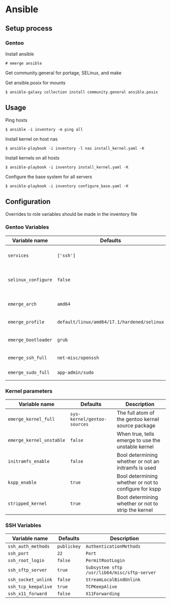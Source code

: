 # Ansible

## Setup process

### Gentoo

Install ansible

`# emerge ansible`

Get community.general for portage, SELinux, and make

Get ansible.posix for mounts

`$ ansible-galaxy collection install community.general ansible.posix`

## Usage

Ping hosts

`$ ansible -i inventory -m ping all`

Install kernel on host nas

`$ ansible-playbook -i inventory -l nas install_kernel.yaml -K`

Install kernels on all hosts

`$ ansible-playbook -i inventory install_kernel.yaml -K`

Configure the base system for all servers

`$ ansible-playbook -i inventory configure_base.yaml -K`

## Configuration

Overrides to role variables should be made in the inventory file

### Gentoo Variables

|  Variable name            |  Defaults                                     |  Description                                      |
| ------------------------- | --------------------------------------------- | ------------------------------------------------- |
| `services`                | `['ssh']`                                     | List of serviecs to install/configure             |
| `selinux_configure`       | `false`                                       | Define whether or not to configuure for SELinux   | 
| `emerge_arch`             | `amd64`                                       | The arch for emerge packages                      |
| `emerge_profile`          | `default/linux/amd64/17.1/hardened/selinux`   | The default profile to select                     |
| `emerge_bootloader`       | `grub`                                        | Set the USE flag for the bootloade                |
| `emerge_ssh_full`         | `net-misc/openssh`                            | Full package atom for ssh                         |
| `emerge_sudo_full`        | `app-admin/sudo`                              | Full package atom for sudo                        |


### Kernel parameters

|  Variable name            |  Defaults                     |  Description                                              |
| ------------------------- | ----------------------------- | --------------------------------------------------------- |
| `emerge_kernel_full`      | `sys-kernel/gentoo-sources`   | The full atom of the gentoo kernel source package         |
| `emerge_kernel_unstable`  | `false`                       | When true, tells emerge to use the unstable kernel        |
| `initramfs_enable`        | `false`                       | Bool determining whether or not an initramfs is used      |
| `kspp_enable`             | `true`                        | Bool determining whether or not to configure for kspp     |
| `stripped_kernel`         | `true`                        | Boot determining whether or not to strip the kernel       |

### SSH Variables

|  Variable name            |  Defaults         |  Description                                      |
| ------------------------- | ----------------- | ------------------------------------------------- |
| `ssh_auth_methods`        | `publickey`       | `AuthenticationMethods`                           |
| `ssh_port`                | `22`              | `Port`                                            |
| `ssh_root_login`          | `false`           | `PermitRootLogin`                                 |
| `ssh_sftp_server`         | `true`            | `Subsystem sftp /usr/lib64/misc/sftp-server`      |
| `ssh_socket_unlink`       | `false`           | `StreamLocalBindUnlink`                           |
| `ssh_tcp_keepalive`       | `true`            | `TCPKeepAlive`                                    |
| `ssh_x11_forward`         | `false`           | `X11Forwarding`                                   |


